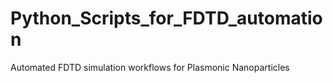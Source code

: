 # Python_Scripts_for_FDTD_automation
Automated FDTD simulation workflows for Plasmonic Nanoparticles
